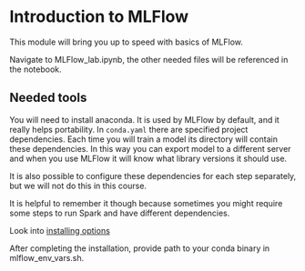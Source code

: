 # Introduction to MLFlow

This module will bring you up to speed with basics of MLFlow.

Navigate to MLFlow_lab.ipynb, the other needed files will be referenced in the notebook.

## Needed tools

You will need to install anaconda. It is used by MLFlow by default, and it really helps portability.
In `conda.yaml` there are specified project dependencies. Each time you will train a model its directory will contain these dependencies.
In this way you can export model to a different server and when you use MLFlow it will know what library versions it should use.

It is also possible to configure these dependencies for each step separately, but we will not do this in this course.

It is helpful to remember it though because sometimes you might require some steps to run Spark and have different dependencies.

Look into [installing options](https://docs.anaconda.com/anaconda/install/linux/)

After completing the installation, provide path to your conda binary in mlflow_env_vars.sh.

